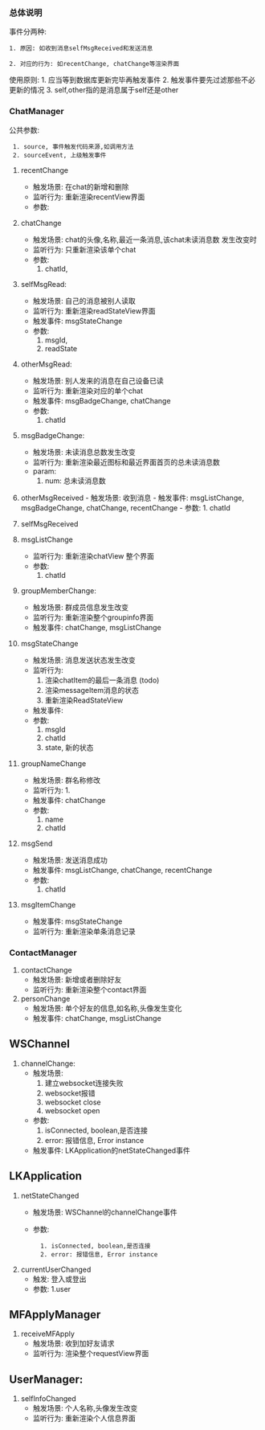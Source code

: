 ### 总体说明
事件分两种:

    1. 原因: 如收到消息selfMsgReceived和发送消息
    
    2. 对应的行为: 如recentChange, chatChange等渲染界面
使用原则: 
    1. 应当等到数据库更新完毕再触发事件
    2. 触发事件要先过滤那些不必更新的情况
    3. self,other指的是消息属于self还是other

### ChatManager

公共参数: 

     1. source, 事件触发代码来源,如调用方法
     2. sourceEvent, 上级触发事件


1. recentChange
   - 触发场景: 在chat的新增和删除
   - 监听行为: 重新渲染recentView界面
   - 参数: 

2. chatChange
    - 触发场景: chat的头像,名称,最近一条消息,该chat未读消息数 发生改变时
    - 监听行为: 只重新渲染该单个chat
    - 参数: 
        1. chatId,
3. selfMsgRead: 
    - 触发场景: 自己的消息被别人读取
    - 监听行为: 重新渲染readStateView界面
    - 触发事件: msgStateChange
    - 参数: 
        1. msgId,
        2. readState
4. otherMsgRead:
    - 触发场景: 别人发来的消息在自己设备已读
    - 监听行为: 重新渲染对应的单个chat
    - 触发事件: msgBadgeChange, chatChange
    - 参数: 
        1. chatId
5. msgBadgeChange: 
    - 触发场景: 未读消息总数发生改变
    - 监听行为: 重新渲染最近图标和最近界面首页的总未读消息数
    - param: 
        1. num: 总未读消息数

6. otherMsgReceived
        - 触发场景: 收到消息
        - 触发事件: msgListChange, msgBadgeChange, 
        chatChange, recentChange
        - 参数: 
            1. chatId
        
7. selfMsgReceived

8. msgListChange
    - 监听行为: 重新渲染chatView 整个界面
    - 参数: 
        1. chatId

10. groupMemberChange: 
    - 触发场景: 群成员信息发生改变
    - 监听行为: 重新渲染整个groupinfo界面
    - 触发事件: chatChange, msgListChange

11. msgStateChange
    - 触发场景: 消息发送状态发生改变
    - 监听行为: 
        1. 渲染chatItem的最后一条消息 (todo)
        2. 渲染messageItem消息的状态
        3. 重新渲染ReadStateView
    - 触发事件: 
    - 参数: 
        1. msgId
        2. chatId
        3. state, 新的状态
12. groupNameChange
    - 触发场景: 群名称修改
    - 监听行为: 
        1. 
    - 触发事件: chatChange
    - 参数: 
        1. name
        2. chatId
13. msgSend
    - 触发场景: 发送消息成功
    - 触发事件: msgListChange, chatChange, recentChange
    - 参数: 
        1. chatId
14. msgItemChange
    - 触发事件: msgStateChange
    - 监听行为: 重新渲染单条消息记录
     
    
 
### ContactManager
1. contactChange
   - 触发场景: 新增或者删除好友
   - 监听行为: 重新渲染整个contact界面
2. personChange
   - 触发场景: 单个好友的信息,如名称,头像发生变化
   - 触发事件: chatChange, msgListChange
   
## WSChannel
1. channelChange: 
    - 触发场景: 
         1. 建立websocket连接失败
         2. websocket报错
         3. websocket close
         4. websocket open
    - 参数: 
        1. isConnected, boolean,是否连接
        2. error: 报错信息, Error instance
    - 触发事件: LKApplication的netStateChanged事件
## LKApplication
1. netStateChanged
    - 触发场景: WSChannel的channelChange事件
    - 参数: 
    
            1. isConnected, boolean,是否连接
            2. error: 报错信息, Error instance
2. currentUserChanged
    - 触发: 登入或登出
    - 参数:
        1.user
## MFApplyManager
1. receiveMFApply
    - 触发场景: 收到加好友请求
    - 监听行为: 渲染整个requestView界面

## UserManager: 
1. selfInfoChanged
    - 触发场景: 个人名称,头像发生改变
    - 监听行为: 重新渲染个人信息界面
    
